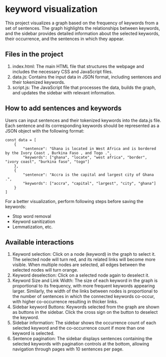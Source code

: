 # keyword visualization
This project visualizes a graph based on the frequency of keywords from a set of sentences. The graph highlights the relationships between keywords, and the sidebar provides detailed information about the selected keywords, their occurrence, and the sentences in which they appear.

## Files in the project
1. index.html: The main HTML file that structures the webpage and includes the necessary CSS and JavaScript files.
2. data.js: Contains the input data in JSON format, including sentences and their tokenized keywords.
3. script.js: The JavaScript file that processes the data, builds the graph, and updates the sidebar with relevant information.


## How to add sentences and keywords
Users can input sentences and their tokenized keywords into the data.js file. Each sentence and its corresponding keywords should be represented as a JSON object with the following format:

```
const data = [
    {
        "sentence": "Ghana is located in West Africa and is bordered by the Ivory Coast , Burkina Faso , and Togo .",
        "keywords": ["ghana", "locate", "west africa", "border", "ivory coast", "burkina faso", "togo"]
    },
    {
        "sentence": "Accra is the capital and largest city of Ghana .",
        "keywords": ["accra", "capital", "largest", "city", "ghana"]
    }
]
```

For a better visualization, perform following steps before saving the keywords:
 - Stop word removal
 - Keyword sanitization
 - Lemmatization, etc.

## Available interactions
1. Keyword selection: Click on a node (keyword) in the graph to select it. The selected node will turn red, and its related links will become more visible. When multiple nodes are selected, all edges between the selected nodes will turn orange.
2. Keyword deselection: Click on a selected node again to deselect it.
3. Keyword Size and Link Width: The size of each keyword in the graph is proportional to its frequency, with more frequent keywords appearing larger. Similarly, the width of the links between nodes is proportional to the number of sentences in which the connected keywords co-occur, with higher co-occurrence resulting in thicker links.
4. Sidebar keyword Buttons: Keywords selected from the graph are shown as buttons in the sidebar. Click the cross sign on the button to deselect the keyword.
5. Sidebar information: The sidebar shows the occurrence count of each selected keyword and the co-occurrence count if more than one keyword is selected.
6. Sentence pagination: The sidebar displays sentences containing the selected keywords with pagination controls at the bottom, allowing navigation through pages with 10 sentences per page.
